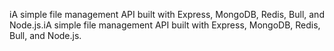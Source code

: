 iA simple file management API built with Express, MongoDB, Redis, Bull, and Node.js.iA simple file management API built with Express, MongoDB, Redis, Bull, and Node.js.

